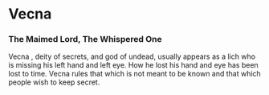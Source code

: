 # Vecna
### The Maimed Lord, The Whispered One

Vecna , deity of secrets, and god of undead, usually appears as a lich who is missing his left hand and left eye. How he lost his hand and eye has been lost to time. Vecna rules that which is not meant to be known and that which people wish to keep secret.
